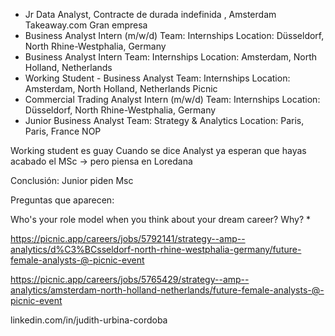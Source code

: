 - Jr Data Analyst, Contracte de durada indefinida , Amsterdam
Takeaway.com
Gran empresa
- Business Analyst Intern (m/w/d)
Team: Internships
Location: Düsseldorf, North Rhine-Westphalia, Germany
- Business Analyst Intern
Team: Internships
Location: Amsterdam, North Holland, Netherlands
- Working Student - Business Analyst
Team: Internships
Location: Amsterdam, North Holland, Netherlands
Picnic
- Commercial Trading Analyst Intern (m/w/d)
Team: Internships
Location: Düsseldorf, North Rhine-Westphalia, Germany
- Junior Business Analyst
Team: Strategy & Analytics
Location: Paris, Paris, France
NOP

Working student es guay
Cuando se dice Analyst ya esperan que hayas acabado el MSc -> pero piensa en Loredana

Conclusión: Junior piden Msc






Preguntas que aparecen:

Who's your role model when you think about your dream career? Why? *

https://picnic.app/careers/jobs/5792141/strategy--amp--analytics/d%C3%BCsseldorf-north-rhine-westphalia-germany/future-female-analysts-@-picnic-event

https://picnic.app/careers/jobs/5765429/strategy--amp--analytics/amsterdam-north-holland-netherlands/future-female-analysts-@-picnic-event 


linkedin.com/in/judith-urbina-cordoba